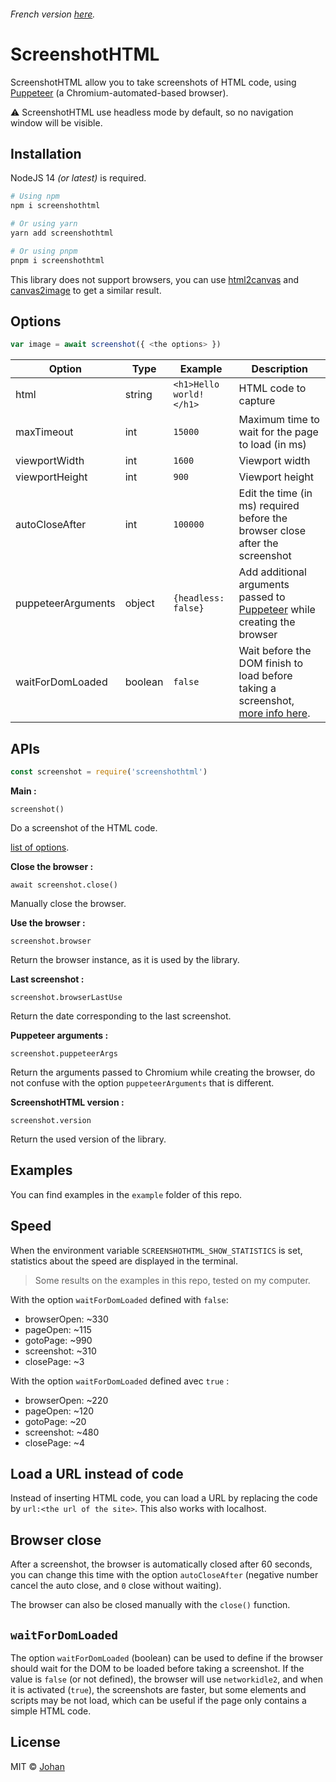 ###### French version [here](https://github.com/johan-perso/screenshothtml/blob/main/README.fr.md).

# ScreenshotHTML

ScreenshotHTML allow you to take screenshots of HTML code, using [Puppeteer](https://github.com/puppeteer/puppeteer) (a Chromium-automated-based browser).

⚠️ ScreenshotHTML use headless mode by default, so no navigation window will be visible.


## Installation

NodeJS 14 *(or latest)* is required.

```bash
# Using npm
npm i screenshothtml

# Or using yarn
yarn add screenshothtml

# Or using pnpm
pnpm i screenshothtml
```

This library does not support browsers, you can use [html2canvas](https://html2canvas.hertzen.com/) and [canvas2image](https://github.com/hongru/canvas2image) to get a similar result.


## Options

```js
var image = await screenshot({ <the options> })
```

| Option             | Type    | Example                 | Description                                                                         |
|--------------------|---------|-------------------------|-------------------------------------------------------------------------------------|
| html               | string  | `<h1>Hello world!</h1>` | HTML code to capture                                                                |
| maxTimeout         | int     | `15000                ` | Maximum time to wait for the page to load (in ms)                                   |
| viewportWidth      | int     | `1600                 ` | Viewport width                                                                      |
| viewportHeight     | int     | `900                  ` | Viewport height                                                                     |
| autoCloseAfter     | int     | `100000               ` | Edit the time (in ms) required before the browser close after the screenshot        |
| puppeteerArguments | object  | `{headless: false}    ` | Add additional arguments passed to [Puppeteer](https://github.com/puppeteer/puppeteer/blob/v13.7.0/docs/api.md#puppeteerlaunchoptions) while creating the browser             |
| waitForDomLoaded   | boolean | `false                ` | Wait before the DOM finish to load before taking a screenshot, [more info here](#waitfordomloaded). |


## APIs

```js
const screenshot = require('screenshothtml')
```

**Main :**

`screenshot()`

Do a screenshot of the HTML code.

[list of options](#options).


**Close the browser :**

`await screenshot.close()`

Manually close the browser.


**Use the browser :**

`screenshot.browser`

Return the browser instance, as it is used by the library.


**Last screenshot :**

`screenshot.browserLastUse`

Return the date corresponding to the last screenshot.


**Puppeteer arguments :**

`screenshot.puppeteerArgs`

Return the arguments passed to Chromium while creating the browser, do not confuse with the option `puppeteerArguments` that is different.


**ScreenshotHTML version :**

`screenshot.version`

Return the used version of the library.


## Examples

You can find examples in the `example` folder of this repo.


## Speed

When the environment variable `SCREENSHOTHTML_SHOW_STATISTICS` is set, statistics about the speed are displayed in the terminal.

> Some results on the examples in this repo, tested on my computer.

With the option `waitForDomLoaded` defined with `false`:
* browserOpen: ~330
* pageOpen: ~115
* gotoPage: ~990
* screenshot: ~310
* closePage: ~3

With the option `waitForDomLoaded` defined avec `true` :
* browserOpen: ~220
* pageOpen: ~120
* gotoPage: ~20
* screenshot: ~480
* closePage: ~4


## Load a URL instead of code

Instead of inserting HTML code, you can load a URL by replacing the code by `url:<the url of the site>`. This also works with localhost.


## Browser close

After a screenshot, the browser is automatically closed after 60 seconds, you can change this time with the option `autoCloseAfter` (negative number cancel the auto close, and `0` close without waiting).

The browser can also be closed manually with the `close()` function.


## `waitForDomLoaded`

The option `waitForDomLoaded` (boolean) can be used to define if the browser should wait for the DOM to be loaded before taking a screenshot. If the value is `false` (or not defined), the browser will use `networkidle2`, and when it is activated (`true`), the screenshots are faster, but some elements and scripts may be not load, which can be useful if the page only contains a simple HTML code.


## License

MIT © [Johan](https://johanstickman.com)

